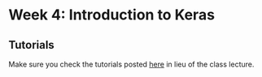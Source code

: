 Week 4: Introduction to Keras
=

Tutorials
-

Make sure you check the tutorials posted [here](tutorials.md) in lieu of the class lecture.
